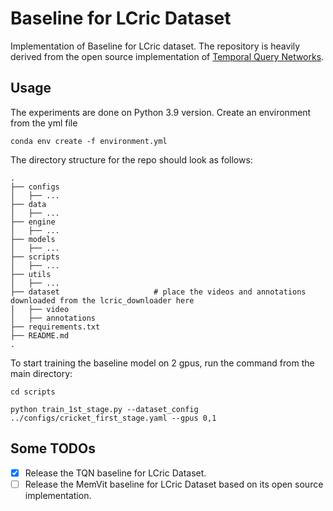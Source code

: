 # Baseline for LCric Dataset

Implementation of Baseline for LCric dataset. The repository is heavily derived from the open source implementation of [Temporal Query Networks](https://github.com/Chuhanxx/Temporal_Query_Networks).

## Usage

The experiments are done on Python 3.9 version. Create an environment from the yml file

```
conda env create -f environment.yml
```

The directory structure for the repo should look as follows:

    .
    ├── configs                  
    │   ├── ...
    ├── data                        
    │   ├── ...               
    ├── engine                   
    │   ├── ...
    ├── models                   
    │   ├── ... 
    ├── scripts                 
    │   ├── ...
    ├── utils                   
    │   ├── ...   
    ├── dataset                     # place the videos and annotations downloaded from the lcric_downloader here
    │   ├── video
    │   ├── annotations                 
    ├── requirements.txt
    ├── README.md
    .

To start training the baseline model on 2 gpus, run the command from the main directory:

```
cd scripts

python train_1st_stage.py --dataset_config ../configs/cricket_first_stage.yaml --gpus 0,1
```


## Some TODOs

- [x] Release the TQN baseline for LCric Dataset.
- [ ] Release the MemVit baseline for LCric Dataset based on its open source implementation.